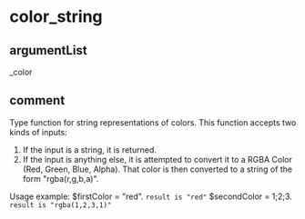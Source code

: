 # color_string
## argumentList
_color
## comment

Type function for string representations of colors.
This function accepts two kinds of inputs:
1. If the input is a string, it is returned.
2. If the input is anything else, it is attempted to convert it to a RGBA Color (Red, Green, Blue, Alpha). That color is then converted to a string of the form "rgba(r,g,b,a)".

Usage example:
$firstColor = "red". `result is "red"`
$secondColor = 1;2;3. `result is "rgba(1,2,3,1)"`

